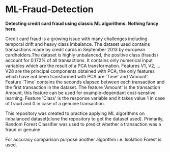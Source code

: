 # ML-Fraud-Detection
**<p>Detecting credit card fraud using classic ML algorithms. Nothing fancy here.</p>**
<p>Credit card fraud is a growing issue with many challenges including temporal drift and heavy class imbalance. The dataset used contains transactions made by credit cards in September 2013 by european cardholders.The dataset is highly unbalanced, the positive class (frauds) account for 0.172% of all transactions. It contains only numerical input variables which are the result of a PCA transformation. Features V1, V2, … V28 are the principal components obtained with PCA, the only features which have not been transformed with PCA are 'Time' and 'Amount'. Feature 'Time' contains the seconds elapsed between each transaction and the first transaction in the dataset. The feature 'Amount' is the transaction Amount, this feature can be used for example-dependant cost-senstive learning. Feature 'Class' is the response variable and it takes value 1 in case of fraud and 0 in case of a genuine transaction.</p>
<p>This repository was created to practice applying ML algorithms on imbalanced dataset(clone the repository to get the dataset used). Primarily, Random Forest Classifier was used to predict whether a transaction was a fraud or genuine.</p>
<p>For accuracy comparison purpose another algorithm i.e. Isolation Forest is used.</p>
